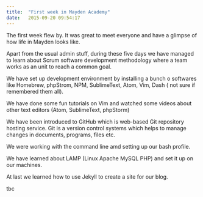 ```yaml
---
title:  "First week in Mayden Academy"
date:   2015-09-20 09:54:17
---
```

The first week flew by. It was great to meet everyone and have a glimpse of how life in Mayden looks like.

Apart from the usual admin stuff, during these five days we have managed to learn about Scrum software development methodology where a team works as an unit to reach a common goal.

We have set up development environment by installing a bunch o softwares like Homebrew, phpStrom, NPM, SublimeText, Atom, Vim, Dash ( not sure if remembered them all).

We have done some fun tutorials on Vim and watched some videos about other text editors (Atom, SublimeText, phpStorm)

We have been introduced to GitHub which is web-based Git repository hosting service. Git is a version control systems which helps to manage changes in documents, programs, files etc.

We were working with the command line amd setting up our bash profile.

We have learned about LAMP (Linux Apache MySQL PHP) and set it up on our machines.

At last we learned how to use Jekyll to create a site for our blog.

tbc
